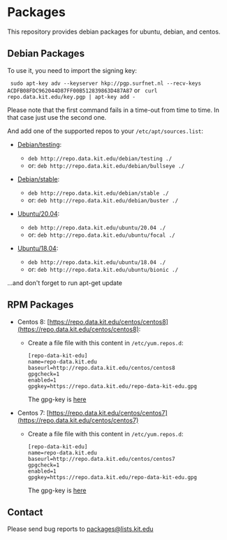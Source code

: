 # Packages

This repository provides debian packages for ubuntu, debian, and centos.

## Debian Packages

To use it, you need to import the signing key:

` sudo apt-key adv --keyserver hkp://pgp.surfnet.nl --recv-keys ACDFB08FDC962044D87FF00B512839863D487A87`
or
` curl repo.data.kit.edu/key.pgp | apt-key add -`

Please note that the first command fails in a time-out from time to time.
In that case just use the second one.

And add one of the supported repos to your `/etc/apt/sources.list`:

- [Debian/testing](/debian/testing):
    - `deb http://repo.data.kit.edu/debian/testing ./`
    - or: `deb http://repo.data.kit.edu/debian/bullseye ./`

- [Debian/stable](/debian/stable): 
    - `deb http://repo.data.kit.edu/debian/stable ./`
    - or: `deb http://repo.data.kit.edu/debian/buster ./`

- [Ubuntu/20.04](/ubuntu/20.04): 
    - `deb http://repo.data.kit.edu/ubuntu/20.04 ./`
    - or: `deb http://repo.data.kit.edu/ubuntu/focal ./`

- [Ubuntu/18.04](/ubuntu/18.04): 
    - `deb http://repo.data.kit.edu/ubuntu/18.04 ./`
    - or: `deb http://repo.data.kit.edu/ubuntu/bionic ./`

...and don't forget to run apt-get update



## RPM Packages

- Centos 8: [https://repo.data.kit.edu/centos/centos8](https://repo.data.kit.edu/centos/centos8):
    - Create a file file with this content in `/etc/yum.repos.d`:
        ```
        [repo-data-kit-edu]
        name=repo-data.kit.edu
        baseurl=http://repo.data.kit.edu/centos/centos8
        gpgcheck=1
        enabled=1
        gpgkey=https://repo.data.kit.edu/repo-data-kit-edu.gpg
        ```
        The gpg-key is [here](/repo-data-kit-edu-key.gpg)

- Centos 7: [https://repo.data.kit.edu/centos/centos7](https://repo.data.kit.edu/centos/centos7)
    - Create a file file with this content in `/etc/yum.repos.d`:
        ```
        [repo-data-kit-edu]
        name=repo-data.kit.edu
        baseurl=http://repo.data.kit.edu/centos/centos7
        gpgcheck=1
        enabled=1
        gpgkey=https://repo.data.kit.edu/repo-data-kit-edu.gpg
        ```
        The gpg-key is [here](/repo-data-kit-edu-key.gpg)


## Contact

Please send bug reports to packages@lists.kit.edu
